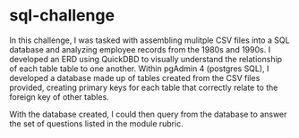 # sql-challenge

In this challenge, I was tasked with assembling mulitple CSV files into a SQL database and analyzing employee records from the 1980s and 1990s. 
I developed an ERD using QuickDBD to visually understand the relationship of each table table to one another.
Within pgAdmin 4 (postgres SQL), I developed a database made up of tables created from the CSV files provided, creating primary keys for each table that correctly relate
to the foreign key of other tables.


With the database created, I could then query from the database to answer the set of questions listed in the module rubric.
